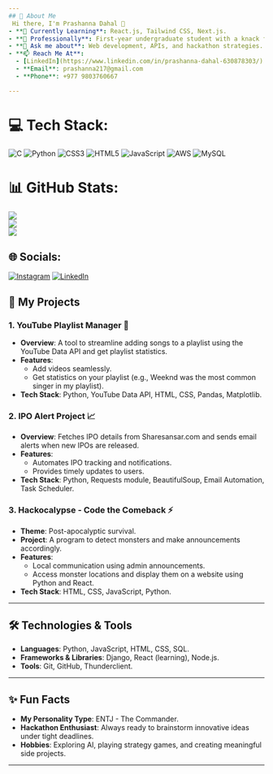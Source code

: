 ```yaml
---
## 🚀 About Me  
 Hi there, I'm Prashanna Dahal 👋
- **🌱 Currently Learning**: React.js, Tailwind CSS, Next.js.  
- **💼 Professionally**: First-year undergraduate student with a knack for blending technology and creativity.  
- **💬 Ask me about**: Web development, APIs, and hackathon strategies.  
- **📫 Reach Me At**:  
  - [LinkedIn](https://www.linkedin.com/in/prashanna-dahal-630878303/)  
  - **Email**: prashanna217@gmail.com  
  - **Phone**: +977 9803760667  

---  
```


# 💻 Tech Stack:
![C](https://img.shields.io/badge/c-%2300599C.svg?style=for-the-badge&logo=c&logoColor=white) ![Python](https://img.shields.io/badge/python-3670A0?style=for-the-badge&logo=python&logoColor=ffdd54) ![CSS3](https://img.shields.io/badge/css3-%231572B6.svg?style=for-the-badge&logo=css3&logoColor=white) ![HTML5](https://img.shields.io/badge/html5-%23E34F26.svg?style=for-the-badge&logo=html5&logoColor=white) ![JavaScript](https://img.shields.io/badge/javascript-%23323330.svg?style=for-the-badge&logo=javascript&logoColor=%23F7DF1E) ![AWS](https://img.shields.io/badge/AWS-%23FF9900.svg?style=for-the-badge&logo=amazon-aws&logoColor=white) ![MySQL](https://img.shields.io/badge/mysql-4479A1.svg?style=for-the-badge&logo=mysql&logoColor=white)
# 📊 GitHub Stats:
![](https://github-readme-stats.vercel.app/api?username=SLASH217&theme=react&hide_border=false&include_all_commits=false&count_private=false)<br/>
![](https://github-readme-streak-stats.herokuapp.com/?user=SLASH217&theme=react&hide_border=false)<br/>
![](https://github-readme-stats.vercel.app/api/top-langs/?username=SLASH217&theme=react&hide_border=false&include_all_commits=false&count_private=false&layout=compact)

## 🌐 Socials:
[![Instagram](https://img.shields.io/badge/Instagram-%23E4405F.svg?logo=Instagram&logoColor=white)](https://instagram.com/not_prashanna) [![LinkedIn](https://img.shields.io/badge/LinkedIn-%230077B5.svg?logo=linkedin&logoColor=white)](https://linkedin.com/in/https://www.linkedin.com/in/prashanna-dahal-630878303/) 

## 🌟 My Projects  

### 1. **YouTube Playlist Manager** 🎥  
- **Overview**: A tool to streamline adding songs to a playlist using the YouTube Data API and get playlist statistics.  
- **Features**:  
  - Add videos seamlessly.  
  - Get statistics on your playlist (e.g., Weeknd was the most common singer in my playlist).  
- **Tech Stack**: Python, YouTube Data API, HTML, CSS, Pandas, Matplotlib.  

### 2. **IPO Alert Project** 📈  
- **Overview**: Fetches IPO details from Sharesansar.com and sends email alerts when new IPOs are released.  
- **Features**:  
  - Automates IPO tracking and notifications.  
  - Provides timely updates to users.  
- **Tech Stack**: Python, Requests module, BeautifulSoup, Email Automation, Task Scheduler.  

### 3. **Hackocalypse - Code the Comeback** ⚡  
- **Theme**: Post-apocalyptic survival.  
- **Project**: A program to detect monsters and make announcements accordingly.  
- **Features**:  
  - Local communication using admin announcements.  
  - Access monster locations and display them on a website using Python and React.  
- **Tech Stack**: HTML, CSS, JavaScript, Python.  

---  

## 🛠️ Technologies & Tools  
- **Languages**: Python, JavaScript, HTML, CSS, SQL.  
- **Frameworks & Libraries**: Django, React (learning), Node.js.  
- **Tools**: Git, GitHub, Thunderclient.  

---  


## ✨ Fun Facts  
- **My Personality Type**: ENTJ - The Commander.  
- **Hackathon Enthusiast**: Always ready to brainstorm innovative ideas under tight deadlines.  
- **Hobbies**: Exploring AI, playing strategy games, and creating meaningful side projects.  

---


<!-- Proudly created with GPRM ( https://gprm.itsvg.in ) -->

